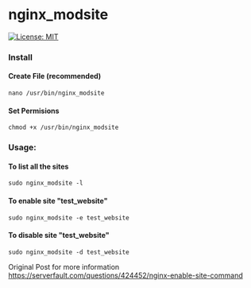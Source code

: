 # nginx_modsite

[![License: MIT](https://img.shields.io/badge/License-MIT-yellow.svg)](https://opensource.org/licenses/MIT)

### Install

#### Create File (recommended)

    nano /usr/bin/nginx_modsite

#### Set Permisions
    chmod +x /usr/bin/nginx_modsite


### Usage:

#### To list all the sites
    sudo nginx_modsite -l

#### To enable site "test_website"
    sudo nginx_modsite -e test_website

#### To disable site "test_website"
    sudo nginx_modsite -d test_website
  
Original Post for more information
https://serverfault.com/questions/424452/nginx-enable-site-command
